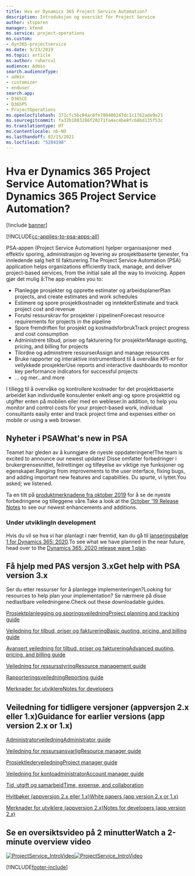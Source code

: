 ```yaml
---
title: Hva er Dynamics 365 Project Service Automation?
description: Introduksjon og oversikt for Project Service
author: stsporen
manager: kfend
ms.service: project-operations
ms.custom:
- dyn365-projectservice
ms.date: 9/23/2019
ms.topic: article
ms.author: ruhercul
audience: Admin
search.audienceType:
- admin
- customizer
- enduser
search.app:
- D365CE
- D365PS
- ProjectOperations
ms.openlocfilehash: 371cfc5bc04ac0fe780400247dc1c1762ade9e21
ms.sourcegitcommit: fa32b1893286f20271fa4ec4be8fc68bd135f53c
ms.translationtype: HT
ms.contentlocale: nb-NO
ms.lasthandoff: 02/15/2021
ms.locfileid: "5284190"
---
```

# <a name="what-is-dynamics-365-project-service-automation"></a><span data-ttu-id="14efe-103">Hva er Dynamics 365 Project Service Automation?</span><span class="sxs-lookup"><span data-stu-id="14efe-103">What is Dynamics 365 Project Service Automation?</span></span>

[!include [banner](../includes/psa-now-project-operations.md)]

[!INCLUDE[cc-applies-to-psa-apps-all](../includes/cc-applies-to-psa-apps-all.md)]

<span data-ttu-id="14efe-104">PSA-appen (Project Service Automation) hjelper organisasjoner med effektiv sporing, administrasjon og levering av prosjektbaserte tjenester, fra innledende salg helt til fakturering.</span><span class="sxs-lookup"><span data-stu-id="14efe-104">The Project Service Automation (PSA) application helps organizations efficiently track, manage, and deliver project-based services, from the initial sale all the way to invoicing.</span></span> <span data-ttu-id="14efe-105">Appen gjør det mulig å:</span><span class="sxs-lookup"><span data-stu-id="14efe-105">The app enables you to:</span></span>

- <span data-ttu-id="14efe-106">Planlegge prosjekter og opprette estimater og arbeidsplaner</span><span class="sxs-lookup"><span data-stu-id="14efe-106">Plan projects, and create estimates and work schedules</span></span>
- <span data-ttu-id="14efe-107">Estimere og spore prosjektkostnader og inntekter</span><span class="sxs-lookup"><span data-stu-id="14efe-107">Estimate and track project cost and revenue</span></span>
- <span data-ttu-id="14efe-108">Forutsi ressurskrav for prosjekter i pipelinen</span><span class="sxs-lookup"><span data-stu-id="14efe-108">Forecast resource requirements for projects in the pipeline</span></span>
- <span data-ttu-id="14efe-109">Spore fremdriften for prosjekt og kostnadsforbruk</span><span class="sxs-lookup"><span data-stu-id="14efe-109">Track project progress and cost consumption</span></span>
- <span data-ttu-id="14efe-110">Administrere tilbud, priser og fakturering for prosjekter</span><span class="sxs-lookup"><span data-stu-id="14efe-110">Manage quoting, pricing, and billing for projects</span></span>
- <span data-ttu-id="14efe-111">Tilordne og adminstrere ressurser</span><span class="sxs-lookup"><span data-stu-id="14efe-111">Assign and manage resources</span></span>
- <span data-ttu-id="14efe-112">Bruke rapporter og interaktive instrumentbord til å overvåke KPI-er for vellykkede prosjekter</span><span class="sxs-lookup"><span data-stu-id="14efe-112">Use reports and interactive dashboards to monitor key performance indicators for successful projects</span></span>
- <span data-ttu-id="14efe-113">... og mer</span><span class="sxs-lookup"><span data-stu-id="14efe-113">...and more</span></span>

<span data-ttu-id="14efe-114">I tillegg til å overvåke og kontrollere kostnader for det prosjektbaserte arbeidet kan individuelle konsulenter enkelt angi og spore prosjekttid og utgifter enten på mobilen eller med en webleser.</span><span class="sxs-lookup"><span data-stu-id="14efe-114">In addition, to help you monitor and control costs for your project-based work, individual consultants easily enter and track project time and expenses either on mobile or using a web browser.</span></span>

## <a name="whats-new-in-psa"></a><span data-ttu-id="14efe-115">Nyheter i PSA</span><span class="sxs-lookup"><span data-stu-id="14efe-115">What's new in PSA</span></span>
<span data-ttu-id="14efe-116">Teamet har gleden av å kunngjøre de nyeste oppdateringene!</span><span class="sxs-lookup"><span data-stu-id="14efe-116">The team is excited to announce our newest updates!</span></span> <span data-ttu-id="14efe-117">Disse omfatter forbedringer i brukergrensesnittet, feilrettinger og tilføyelse av viktige nye funksjoner og egenskaper.</span><span class="sxs-lookup"><span data-stu-id="14efe-117">Ranging from improvements to the user interface, fixing bugs, and adding important new features and capabilties.</span></span> <span data-ttu-id="14efe-118">Du spurte, vi lyttet.</span><span class="sxs-lookup"><span data-stu-id="14efe-118">You asked; we listened.</span></span>

<span data-ttu-id="14efe-119">Ta en titt på [produktmerknadene fra oktober 2019](https://docs.microsoft.com/dynamics365-release-plan/2019wave2/index) for å se de nyeste forbedringene og tilleggene våre.</span><span class="sxs-lookup"><span data-stu-id="14efe-119">Take a look at the [October '19 Release Notes](https://docs.microsoft.com/dynamics365-release-plan/2019wave2/index) to see our newest enhancements and additions.</span></span>

### <a name="in-development"></a><span data-ttu-id="14efe-120">Under utvikling</span><span class="sxs-lookup"><span data-stu-id="14efe-120">In development</span></span>
<span data-ttu-id="14efe-121">Hvis du vil se hva vi har planlagt i nær fremtid, kan du gå til [lanseringsbølge 1 for Dynamics 365: 2020](https://docs.microsoft.com/dynamics365-release-plan/2020wave1/index).</span><span class="sxs-lookup"><span data-stu-id="14efe-121">To see what we have planned in the near future, head over to the [Dynamics 365: 2020 release wave 1 plan](https://docs.microsoft.com/dynamics365-release-plan/2020wave1/index).</span></span>

## <a name="get-help-with-psa-version-3x"></a><span data-ttu-id="14efe-122">Få hjelp med PAS versjon 3.x</span><span class="sxs-lookup"><span data-stu-id="14efe-122">Get help with PSA version 3.x</span></span>
<span data-ttu-id="14efe-123">Ser du etter ressurser for å planlegge implementeringen?</span><span class="sxs-lookup"><span data-stu-id="14efe-123">Looking for resources to help plan your implementation?</span></span> <span data-ttu-id="14efe-124">Se nærmere på disse nedlastbare veiledningene.</span><span class="sxs-lookup"><span data-stu-id="14efe-124">Check out these downloadable guides.</span></span>

 [<span data-ttu-id="14efe-125">Prosjektplanlegging og sporingsveiledning</span><span class="sxs-lookup"><span data-stu-id="14efe-125">Project planning and tracking guide</span></span>](../psa/implementation-guides/project-planning-tracking.md)

 [<span data-ttu-id="14efe-126">Veiledning for tilbud, priser og fakturering</span><span class="sxs-lookup"><span data-stu-id="14efe-126">Basic quoting, pricing, and billing guide</span></span>](../psa/implementation-guides/begin-quoting-pricing-billing.md)

 [<span data-ttu-id="14efe-127">Avansert veiledning for tilbud, priser og fakturering</span><span class="sxs-lookup"><span data-stu-id="14efe-127">Advanced quoting, pricing, and billing guide</span></span>](../psa/implementation-guides/adv-quoting-pricing-billing.md)

 [<span data-ttu-id="14efe-128">Veiledning for ressursstyring</span><span class="sxs-lookup"><span data-stu-id="14efe-128">Resource management guide</span></span>](../psa/implementation-guides/resource-management-guide.md)

 [<span data-ttu-id="14efe-129">Rapporteringsveiledning</span><span class="sxs-lookup"><span data-stu-id="14efe-129">Reporting guide</span></span>](../psa/implementation-guides/reporting-guide.md)

 [<span data-ttu-id="14efe-130">Merknader for utviklere</span><span class="sxs-lookup"><span data-stu-id="14efe-130">Notes for developers</span></span>](../psa/developer-guides/overview-dev-notes-v3.x.md)

## <a name="guidance-for-earlier-versions-app-version-2x-or-1x"></a><span data-ttu-id="14efe-131">Veiledning for tidligere versjoner (appversjon 2.x eller 1.x)</span><span class="sxs-lookup"><span data-stu-id="14efe-131">Guidance for earlier versions (app version 2.x or 1.x)</span></span>
 [<span data-ttu-id="14efe-132">Administratorveiledning</span><span class="sxs-lookup"><span data-stu-id="14efe-132">Administrator guide</span></span>](../psa/admin-guide.md)

 [<span data-ttu-id="14efe-133">Veiledning for ressursansvarlig</span><span class="sxs-lookup"><span data-stu-id="14efe-133">Resource manager guide</span></span>](../psa/resource-manager-guide.md)

 [<span data-ttu-id="14efe-134">Prosjektlederveiledning</span><span class="sxs-lookup"><span data-stu-id="14efe-134">Project manager guide</span></span>](../psa/project-manager-guide.md)

 [<span data-ttu-id="14efe-135">Veiledning for kontoadministrator</span><span class="sxs-lookup"><span data-stu-id="14efe-135">Account manager guide</span></span>](../psa/account-manager-guide.md)

 [<span data-ttu-id="14efe-136">Tid, utgift og samarbeid</span><span class="sxs-lookup"><span data-stu-id="14efe-136">Time, expense, and collaboration</span></span>](../psa/time-expense-collaboration-guide.md)

 [<span data-ttu-id="14efe-137">Hvitbøker (appversjon 2.x eller 1.x)</span><span class="sxs-lookup"><span data-stu-id="14efe-137">White papers (app version 2.x or 1.x)</span></span>](../psa/white-papers.md)

 [<span data-ttu-id="14efe-138">Merknader for utviklere (appversjon 2.x)</span><span class="sxs-lookup"><span data-stu-id="14efe-138">Notes for developers (app version 2.x)</span></span>](../psa/developer-guides/add-custom-qoi-forms-v2.x.md)

 ## <a name="watch-a-2-minute-overview-video"></a><span data-ttu-id="14efe-139">Se en oversiktsvideo på 2 minutter</span><span class="sxs-lookup"><span data-stu-id="14efe-139">Watch a 2-minute overview video</span></span>
 <a name="heroArea"></a> <span data-ttu-id="14efe-140">[![ProjectService_IntroVideo](../psa/media/project-service-intro-video.png "ProjectService_IntroVideo")](https://go.microsoft.com/fwlink/p/?LinkId=799457)</span><span class="sxs-lookup"><span data-stu-id="14efe-140">[![ProjectService_IntroVideo](../psa/media/project-service-intro-video.png "ProjectService_IntroVideo")](https://go.microsoft.com/fwlink/p/?LinkId=799457)</span></span>




[!INCLUDE[footer-include](../includes/footer-banner.md)]